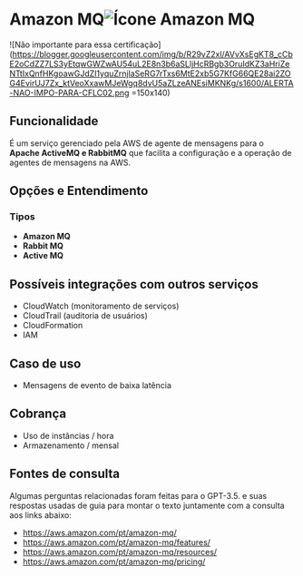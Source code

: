 
# Amazon MQ![Ícone Amazon MQ](https://icon.icepanel.io/AWS/svg/App-Integration/MQ.svg)

![Não importante para essa certificação](https://blogger.googleusercontent.com/img/b/R29vZ2xl/AVvXsEgKT8_cCbE2oCdZZ7LS3yEtqwGWZwAU54uL2E8n3b6aSLljHcRBgb3OruIdKZ3aHriZeNTtIxQnfHKgoawGJdZI1yquZrnjlaSeRG7rTxs6MtE2xb5G7KfG66QE28ai2ZOG4EvirUJ7Zx_ktVeoXxawMJeWgq8dvU5aZLzeANEsiMKNKg/s1600/ALERTA-NAO-IMPO-PARA-CFLC02.png =150x140)
 
## Funcionalidade  
É um serviço gerenciado pela AWS de agente de mensagens para o **Apache ActiveMQ e RabbitMQ** que facilita a configuração e a operação de agentes de mensagens na AWS.


## Opções e Entendimento  
### Tipos

-   **Amazon MQ**
-   **Rabbit MQ**
-   **Active MQ**

## Possíveis integrações com outros serviços  
-   CloudWatch (monitoramento de serviços)
-   CloudTrail (auditoria de usuários)
-   CloudFormation
-   IAM


## Caso de uso  
-   Mensagens de evento de baixa latência


## Cobrança  
-   Uso de instâncias / hora
-   Armazenamento / mensal


## Fontes de consulta
Algumas perguntas relacionadas foram feitas para o GPT-3.5. e suas respostas usadas de guia para montar o texto juntamente com a consulta aos links abaixo:
-   https://aws.amazon.com/pt/amazon-mq/
-   https://aws.amazon.com/pt/amazon-mq/features/
-   https://aws.amazon.com/pt/amazon-mq/resources/
-   https://aws.amazon.com/pt/amazon-mq/pricing/